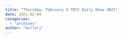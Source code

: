```yaml
---
title: "Thursday, February 4 TBTV Daily Show 2021"
date: 2021-02-04
categories: 
  - "archives"
author: "millerj"
---
```



